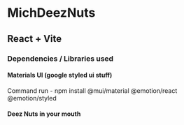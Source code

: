 # MichDeezNuts


## React + Vite

### Dependencies / Libraries used
#### Materials UI (google styled ui stuff)
Command run - npm install @mui/material @emotion/react @emotion/styled

#### Deez Nuts in your mouth
